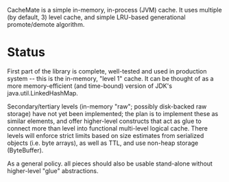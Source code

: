 CacheMate is a simple in-memory, in-process (JVM) cache.
It uses multiple (by default, 3) level cache, and simple LRU-based generational promote/demote algorithm.

# Status

First part of the library is complete, well-tested and used in production system -- this is the in-memory, "level 1" cache. It can be thought of as a more memory-efficient (and time-bound) version of JDK's java.util.LinkedHashMap.

Secondary/tertiary levels (in-memory "raw"; possibly disk-backed raw storage) have not yet been implemented; the plan is to implement these as similar elements, and offer higher-level constructs that act as glue to connect more than level into functional multi-level logical cache.
There levels will enforce strict limits based on size estimates from serialized objects (i.e. byte arrays), as well as TTL, and use non-heap storage (ByteBuffer).

As a general policy. all pieces should also be usable stand-alone without higher-level "glue" abstractions.
